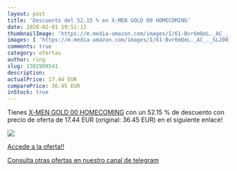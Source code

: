 ```yaml
---
layout: post
title: 'Descuento del 52.15 % en X-MEN GOLD 00 HOMECOMING'
date: 2020-02-01 19:51:13
thumbnailImage: 'https://m.media-amazon.com/images/I/61-Bvr6mQeL._AC_._SL200_.jpg'
images: [ 'https://m.media-amazon.com/images/I/61-Bvr6mQeL._AC_._SL200_.jpg' ]
comments: true
category: ofertas
author: ring
slug: 1302909541
description:
actualPrice: 17.44 EUR
comparePrice: 36.45 EUR
inStock: true
---
```


Tienes [X-MEN GOLD 00 HOMECOMING](https://www.amazon.com/dp/1302909541/?tag=redken08-20) con un 52.15 % de descuento con precio de oferta de 17.44 EUR (original: 36.45 EUR) en el siguiente enlace!

[![](https://m.media-amazon.com/images/I/61-Bvr6mQeL._AC_._SL200_.jpg)](https://www.amazon.com/dp/1302909541/?tag=redken08-20)

[Accede a la oferta!!](https://www.amazon.com/dp/1302909541/?tag=redken08-20)

[Consulta otras ofertas en nuestro canal de telegram](https://t.me/s/ofertas25)
